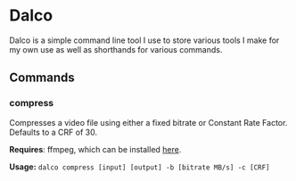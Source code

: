 # Dalco
Dalco is a simple command line tool I use to store various tools I make for my
own use as well as shorthands for various commands.

## Commands
### compress
Compresses a video file using either a fixed bitrate or Constant Rate Factor. Defaults to a CRF of 30.

**Requires**: ffmpeg, which can be installed [here](https://ffmpeg.org/download.html).

**Usage:** `dalco compress [input] [output] -b [bitrate MB/s] -c [CRF]`
